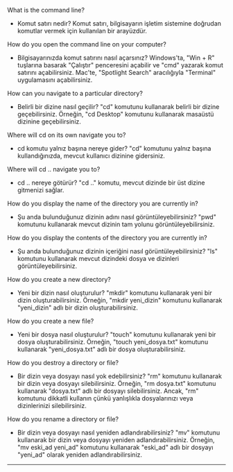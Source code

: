 What is the command line? 

*   Komut satırı nedir? Komut satırı, bilgisayarın işletim sistemine doğrudan komutlar vermek için kullanılan bir arayüzdür.
    
How do you open the command line on your computer?

*   Bilgisayarınızda komut satırını nasıl açarsınız? Windows'ta, "Win + R" tuşlarına basarak "Çalıştır" penceresini açabilir ve "cmd" yazarak komut satırını açabilirsiniz. Mac'te, "Spotlight Search" aracılığıyla "Terminal" uygulamasını açabilirsiniz.
    
How can you navigate to a particular directory?

*   Belirli bir dizine nasıl geçilir? "cd" komutunu kullanarak belirli bir dizine geçebilirsiniz. Örneğin, "cd Desktop" komutunu kullanarak masaüstü dizinine geçebilirsiniz.
    
Where will cd on its own navigate you to?

*   cd komutu yalnız başına nereye gider? "cd" komutunu yalnız başına kullandığınızda, mevcut kullanıcı dizinine gidersiniz.
    
Where will cd .. navigate you to? 

*   cd .. nereye götürür? "cd .." komutu, mevcut dizinde bir üst dizine gitmenizi sağlar.
    
How do you display the name of the directory you are currently in?

*   Şu anda bulunduğunuz dizinin adını nasıl görüntüleyebilirsiniz? "pwd" komutunu kullanarak mevcut dizinin tam yolunu görüntüleyebilirsiniz.
    
How do you display the contents of the directory you are currently in? 

*   Şu anda bulunduğunuz dizinin içeriğini nasıl görüntüleyebilirsiniz? "ls" komutunu kullanarak mevcut dizindeki dosya ve dizinleri görüntüleyebilirsiniz.
    
How do you create a new directory? 

*   Yeni bir dizin nasıl oluşturulur? "mkdir" komutunu kullanarak yeni bir dizin oluşturabilirsiniz. Örneğin, "mkdir yeni\_dizin" komutunu kullanarak "yeni\_dizin" adlı bir dizin oluşturabilirsiniz.
    
How do you create a new file? 

*   Yeni bir dosya nasıl oluşturulur? "touch" komutunu kullanarak yeni bir dosya oluşturabilirsiniz. Örneğin, "touch yeni\_dosya.txt" komutunu kullanarak "yeni\_dosya.txt" adlı bir dosya oluşturabilirsiniz.
    
How do you destroy a directory or file?

*   Bir dizin veya dosyayı nasıl yok edebilirsiniz? "rm" komutunu kullanarak bir dizin veya dosyayı silebilirsiniz. Örneğin, "rm dosya.txt" komutunu kullanarak "dosya.txt" adlı bir dosyayı silebilirsiniz. Ancak, "rm" komutunu dikkatli kullanın çünkü yanlışlıkla dosyalarınızı veya dizinlerinizi silebilirsiniz.
    
How do you rename a directory or file?

*   Bir dizin veya dosyayı nasıl yeniden adlandırabilirsiniz? "mv" komutunu kullanarak bir dizin veya dosyayı yeniden adlandırabilirsiniz. Örneğin, "mv eski\_ad yeni\_ad" komutunu kullanarak "eski\_ad" adlı bir dosyayı "yeni\_ad" olarak yeniden adlandırabilirsiniz.
    

---